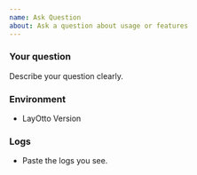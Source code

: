 ```yaml
---
name: Ask Question
about: Ask a question about usage or features
---
```


### Your question

Describe your question clearly.

### Environment

- LayOtto Version

### Logs

- Paste the logs you see.
